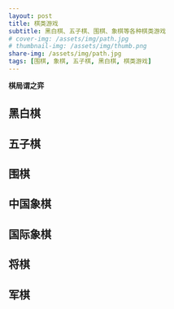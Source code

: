 ```yaml
---
layout: post
title: 棋类游戏
subtitle: 黑白棋、五子棋、围棋、象棋等各种棋类游戏
# cover-img: /assets/img/path.jpg
# thumbnail-img: /assets/img/thumb.png
share-img: /assets/img/path.jpg
tags: [围棋, 象棋, 五子棋, 黑白棋, 棋类游戏]
---
```


**棋局谓之弈**

## 黑白棋

## 五子棋

## 围棋

## 中国象棋

## 国际象棋

## 将棋

## 军棋
